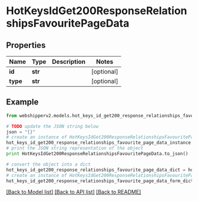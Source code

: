 # HotKeysIdGet200ResponseRelationshipsFavouritePageData


## Properties
Name | Type | Description | Notes
------------ | ------------- | ------------- | -------------
**id** | **str** |  | [optional] 
**type** | **str** |  | [optional] 

## Example

```python
from webshipperv2.models.hot_keys_id_get200_response_relationships_favourite_page_data import HotKeysIdGet200ResponseRelationshipsFavouritePageData

# TODO update the JSON string below
json = "{}"
# create an instance of HotKeysIdGet200ResponseRelationshipsFavouritePageData from a JSON string
hot_keys_id_get200_response_relationships_favourite_page_data_instance = HotKeysIdGet200ResponseRelationshipsFavouritePageData.from_json(json)
# print the JSON string representation of the object
print HotKeysIdGet200ResponseRelationshipsFavouritePageData.to_json()

# convert the object into a dict
hot_keys_id_get200_response_relationships_favourite_page_data_dict = hot_keys_id_get200_response_relationships_favourite_page_data_instance.to_dict()
# create an instance of HotKeysIdGet200ResponseRelationshipsFavouritePageData from a dict
hot_keys_id_get200_response_relationships_favourite_page_data_form_dict = hot_keys_id_get200_response_relationships_favourite_page_data.from_dict(hot_keys_id_get200_response_relationships_favourite_page_data_dict)
```
[[Back to Model list]](../README.md#documentation-for-models) [[Back to API list]](../README.md#documentation-for-api-endpoints) [[Back to README]](../README.md)


